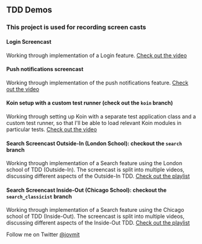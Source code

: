 ## TDD Demos

### This project is used for recording screen casts

#### Login Screencast
Working through implementation of a Login feature. [Check out the video](https://youtu.be/AHEJGWY1B0s)

#### Push notifications screencast
Working through implementation of the push notifications feature. [Check out the video](https://youtu.be/LTqvVWvmACY)

#### Koin setup with a custom test runner (check out the `koin` branch)
Working through setting up Koin with a separate test application class and a custom test runner, so that I'll be able to load relevant Koin modules in particular tests. [Check out the video](https://youtu.be/_BdgqavMj8o)  

#### Search Screencast Outside-In (London School): checkout the `search` branch
Working through implementation of a Search feature using the London school of TDD (Outside-In). The screencast is split into multiple videos, discussing different aspects of the Outside-In TDD. [Check out the playlist](https://www.youtube.com/playlist?list=PLqew6vQ7CzHJ6YC8HUx3k1VINanVr56_d)

#### Search Screencast Inside-Out (Chicago School): checkout the `search_classicist` branch
Working through implementation of a Search feature using the Chicago school of TDD (Inside-Out). The screencast is split into multiple videos, discussing different aspects of the Inside-Out TDD. [Check out the playlist](https://youtube.com/playlist?list=PLqew6vQ7CzHIUNy7VjCG8-N0Z2xjT7qrr)

Follow me on Twitter [@jovmit](https://twitter.com/jovchem)
